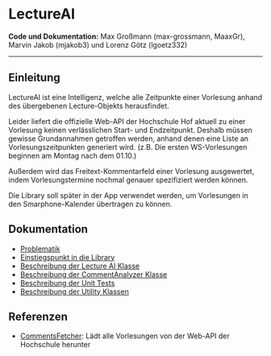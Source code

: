 # LectureAI

**Code und Dokumentation:** Max Großmann (max-grossmann, MaaxGr), Marvin Jakob (mjakob3) und Lorenz Götz (lgoetz332)

***

## Einleitung

LectureAI ist eine Intelligenz,
welche alle Zeitpunkte einer Vorlesung anhand des übergebenen Lecture-Objekts herausfindet.

Leider liefert die offizielle Web-API der Hochschule Hof aktuell
zu einer Vorlesung keinen verlässlichen Start- und Endzeitpunkt.
Deshalb müssen gewisse Grundannahmen getroffen werden,
anhand denen eine Liste an Vorlesungszeitpunkten generiert wird.
(z.B. Die ersten WS-Vorlesungen beginnen am Montag nach dem 01.10.)

Außerdem wird das Freitext-Kommentarfeld einer Vorlesung ausgewertet,
indem Vorlesungstermine nochmal genauer spezifiziert werden können.

Die Library soll später in der App verwendet werden, um Vorlesungen in den Smarphone-Kalender übertragen zu können.

## Dokumentation

* [Problematik](Docs/Problem.md)
* [Einstiegspunkt in die Library](Docs/EntryPoint.md)
* [Beschreibung der Lecture AI Klasse](Docs/LectureAI.md)
* [Beschreibung der CommentAnalyzer Klasse](Docs/CommentAnalyzer.md)
* [Beschreibung der Unit Tests](Docs/Tests.md)
* [Beschreibung der Utility Klassen](Docs/Utils.md)

## Referenzen

* [CommentsFetcher](../CommentsFetcher/README.md): Lädt alle Vorlesungen von der Web-API der Hochschule herunter
